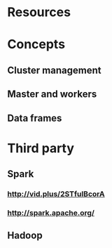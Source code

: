 # Resources
# Concepts
## Cluster management
## Master and workers
## Data frames
# Third party
## Spark
### http://vid.plus/2STfulBcorA
### http://spark.apache.org/
## Hadoop

